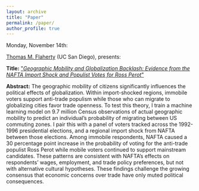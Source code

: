 ```yaml
---
layout: archive
title: "Paper"
permalink: /paper/
author_profile: true
---
```



Monday, November 14th:

[Thomas M. Flaherty](https://www.thomasflaherty.com) (UC San Diego), presents:

**Title:** ["*Geographic Mobility and Globalization Backlash: Evidence from the NAFTA Import Shock and Populist Votes for Ross Perot*"](https://gsipe-workshop.github.io/files/Flaherty_JMP.pdf)

**Abstract:**
The geographic mobility of citizens significantly influences the political effects of globalization. Within import-shocked regions, immobile voters support anti-trade populism while those who can migrate to globalizing cities favor trade openness. To test this theory, I train a machine learning model on 9.7 million Census observations of actual geographic mobility to predict an individual’s probability of migrating between US commuting zones. I pair this with a panel of voters tracked across the 1992-1996 presidential elections, and a regional import shock from NAFTA between those elections. Among immobile respondents, NAFTA caused a 30 percentage point increase in the probability of voting for the anti-trade populist Ross Perot while mobile voters continued to support mainstream candidates. These patterns are consistent with NAFTA’s effects on respondents’ wages, employment, and trade policy preferences, but not with alternative cultural hypotheses. These findings challenge the growing consensus that economic concerns over trade have only muted political consequences.

